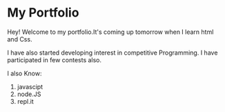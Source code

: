 # My Portfolio


Hey! Welcome to my portfolio.It's coming up tomorrow when I learn html and Css.

I have also started developing interest in competitive Programming. I have participated in few contests also.

I also Know:
1. javascipt
1.  node.JS
1.   repl.it 